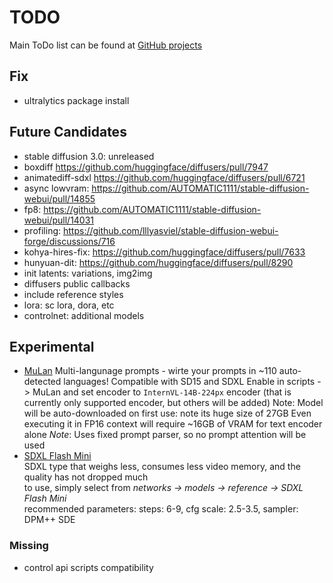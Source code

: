 # TODO

Main ToDo list can be found at [GitHub projects](https://github.com/users/vladmandic/projects)

## Fix

- ultralytics package install

## Future Candidates

- stable diffusion 3.0: unreleased
- boxdiff <https://github.com/huggingface/diffusers/pull/7947>
- animatediff-sdxl <https://github.com/huggingface/diffusers/pull/6721>
- async lowvram: <https://github.com/AUTOMATIC1111/stable-diffusion-webui/pull/14855>
- fp8: <https://github.com/AUTOMATIC1111/stable-diffusion-webui/pull/14031>
- profiling: <https://github.com/lllyasviel/stable-diffusion-webui-forge/discussions/716>
- kohya-hires-fix: <https://github.com/huggingface/diffusers/pull/7633>
- hunyuan-dit: <https://github.com/huggingface/diffusers/pull/8290>
- init latents: variations, img2img
- diffusers public callbacks  
- include reference styles
- lora: sc lora, dora, etc
- controlnet: additional models

## Experimental

- [MuLan](https://github.com/mulanai/MuLan) Multi-langunage prompts - wirte your prompts in ~110 auto-detected languages!
  Compatible with SD15 and SDXL
  Enable in scripts -> MuLan and set encoder to `InternVL-14B-224px` encoder
  (that is currently only supported encoder, but others will be added)
  Note: Model will be auto-downloaded on first use: note its huge size of 27GB
  Even executing it in FP16 context will require ~16GB of VRAM for text encoder alone
  *Note*: Uses fixed prompt parser, so no prompt attention will be used
- [SDXL Flash Mini](https://huggingface.co/sd-community/sdxl-flash-mini)  
  SDXL type that weighs less, consumes less video memory, and the quality has not dropped much  
  to use, simply select from *networks -> models -> reference -> SDXL Flash Mini*  
  recommended parameters: steps: 6-9, cfg scale: 2.5-3.5, sampler: DPM++ SDE  

### Missing

- control api scripts compatibility
